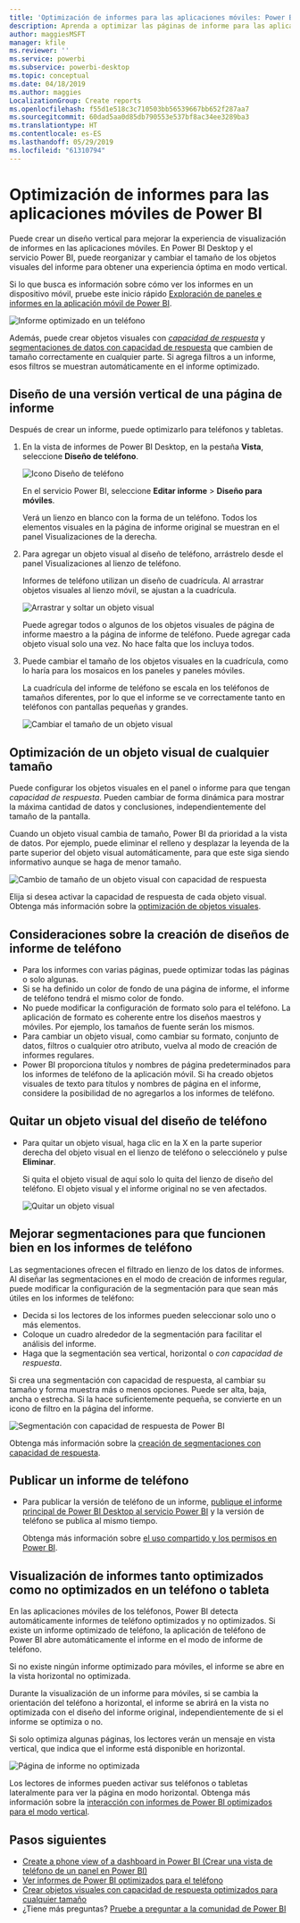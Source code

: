 ```yaml
---
title: 'Optimización de informes para las aplicaciones móviles: Power BI'
description: Aprenda a optimizar las páginas de informe para las aplicaciones móviles de Power BI mediante la creación de una versión vertical del informe específica para teléfonos y tabletas.
author: maggiesMSFT
manager: kfile
ms.reviewer: ''
ms.service: powerbi
ms.subservice: powerbi-desktop
ms.topic: conceptual
ms.date: 04/18/2019
ms.author: maggies
LocalizationGroup: Create reports
ms.openlocfilehash: f55d1e518c3c710503bb56539667bb652f287aa7
ms.sourcegitcommit: 60dad5aa0d85db790553e537bf8ac34ee3289ba3
ms.translationtype: HT
ms.contentlocale: es-ES
ms.lasthandoff: 05/29/2019
ms.locfileid: "61310794"
---
```

# <a name="optimize-reports-for-the-power-bi-mobile-apps"></a>Optimización de informes para las aplicaciones móviles de Power BI
Puede crear un diseño vertical para mejorar la experiencia de visualización de informes en las aplicaciones móviles. En Power BI Desktop y el servicio Power BI, puede reorganizar y cambiar el tamaño de los objetos visuales del informe para obtener una experiencia óptima en modo vertical.  

Si lo que busca es información sobre cómo ver los informes en un dispositivo móvil, pruebe este inicio rápido [Exploración de paneles e informes en la aplicación móvil de Power BI](consumer/mobile/mobile-apps-quickstart-view-dashboard-report.md).

![Informe optimizado en un teléfono](media/desktop-create-phone-report/desktop-create-phone-report-1.png)

Además, puede crear objetos visuales con [*capacidad de respuesta*](#optimize-a-visual-for-any-size) y [segmentaciones de datos con capacidad de respuesta](#enhance-slicers-to-work-well-in-phone-reports) que cambien de tamaño correctamente en cualquier parte. Si agrega filtros a un informe, esos filtros se muestran automáticamente en el informe optimizado.

## <a name="lay-out-a-portrait-version-of-a-report-page"></a>Diseño de una versión vertical de una página de informe

Después de crear un informe, puede optimizarlo para teléfonos y tabletas.

1. En la vista de informes de Power BI Desktop, en la pestaña **Vista**, seleccione **Diseño de teléfono**.  
   
    ![Icono Diseño de teléfono](media/desktop-create-phone-report/desktop-create-phone-report-3.png)
   
    En el servicio Power BI, seleccione **Editar informe** > **Diseño para móviles**.

    Verá un lienzo en blanco con la forma de un teléfono. Todos los elementos visuales en la página de informe original se muestran en el panel Visualizaciones de la derecha.

3. Para agregar un objeto visual al diseño de teléfono, arrástrelo desde el panel Visualizaciones al lienzo de teléfono.
   
    Informes de teléfono utilizan un diseño de cuadrícula. Al arrastrar objetos visuales al lienzo móvil, se ajustan a la cuadrícula.
   
    ![Arrastrar y soltar un objeto visual](media/desktop-create-phone-report/desktop-create-phone-report-4.gif)
   
    Puede agregar todos o algunos de los objetos visuales de página de informe maestro a la página de informe de teléfono. Puede agregar cada objeto visual solo una vez. No hace falta que los incluya todos.

4. Puede cambiar el tamaño de los objetos visuales en la cuadrícula, como lo haría para los mosaicos en los paneles y paneles móviles.
   
   La cuadrícula del informe de teléfono se escala en los teléfonos de tamaños diferentes, por lo que el informe se ve correctamente tanto en teléfonos con pantallas pequeñas y grandes.
   
   ![Cambiar el tamaño de un objeto visual](media/desktop-create-phone-report/desktop-create-phone-report-5.gif)

## <a name="optimize-a-visual-for-any-size"></a>Optimización de un objeto visual de cualquier tamaño
Puede configurar los objetos visuales en el panel o informe para que tengan *capacidad de respuesta*. Pueden cambiar de forma dinámica para mostrar la máxima cantidad de datos y conclusiones, independientemente del tamaño de la pantalla. 

Cuando un objeto visual cambia de tamaño, Power BI da prioridad a la vista de datos. Por ejemplo, puede eliminar el relleno y desplazar la leyenda de la parte superior del objeto visual automáticamente, para que este siga siendo informativo aunque se haga de menor tamaño.

![Cambio de tamaño de un objeto visual con capacidad de respuesta](media/desktop-create-phone-report/desktop-create-phone-report-6.gif)

Elija si desea activar la capacidad de respuesta de cada objeto visual. Obtenga más información sobre la [optimización de objetos visuales](visuals/desktop-create-responsive-visuals.md).

## <a name="considerations-when-creating-phone-report-layouts"></a>Consideraciones sobre la creación de diseños de informe de teléfono
* Para los informes con varias páginas, puede optimizar todas las páginas o solo algunas. 
* Si se ha definido un color de fondo de una página de informe, el informe de teléfono tendrá el mismo color de fondo.
* No puede modificar la configuración de formato solo para el teléfono. La aplicación de formato es coherente entre los diseños maestros y móviles. Por ejemplo, los tamaños de fuente serán los mismos.
* Para cambiar un objeto visual, como cambiar su formato, conjunto de datos, filtros o cualquier otro atributo, vuelva al modo de creación de informes regulares.
* Power BI proporciona títulos y nombres de página predeterminados para los informes de teléfono de la aplicación móvil. Si ha creado objetos visuales de texto para títulos y nombres de página en el informe, considere la posibilidad de no agregarlos a los informes de teléfono.     

## <a name="remove-a-visual-from-the-phone-layout"></a>Quitar un objeto visual del diseño de teléfono
* Para quitar un objeto visual, haga clic en la X en la parte superior derecha del objeto visual en el lienzo de teléfono o selecciónelo y pulse **Eliminar**.
  
   Si quita el objeto visual de aquí solo lo quita del lienzo de diseño del teléfono. El objeto visual y el informe original no se ven afectados.
  
   ![Quitar un objeto visual](media/desktop-create-phone-report/desktop-create-phone-report-7.gif)

## <a name="enhance-slicers-to-work-well-in-phone-reports"></a>Mejorar segmentaciones para que funcionen bien en los informes de teléfono
Las segmentaciones ofrecen el filtrado en lienzo de los datos de informes. Al diseñar las segmentaciones en el modo de creación de informes regular, puede modificar la configuración de la segmentación para que sean más útiles en los informes de teléfono:

* Decida si los lectores de los informes pueden seleccionar solo uno o más elementos.
* Coloque un cuadro alrededor de la segmentación para facilitar el análisis del informe.
* Haga que la segmentación sea vertical, horizontal o *con capacidad de respuesta*. 

Si crea una segmentación con capacidad de respuesta, al cambiar su tamaño y forma muestra más o menos opciones. Puede ser alta, baja, ancha o estrecha. Si la hace suficientemente pequeña, se convierte en un icono de filtro en la página del informe. 

![Segmentación con capacidad de respuesta de Power BI](media/desktop-create-phone-report/desktop-create-phone-report-8.png)

Obtenga más información sobre la [creación de segmentaciones con capacidad de respuesta](power-bi-slicer-filter-responsive.md).

## <a name="publish-a-phone-report"></a>Publicar un informe de teléfono
* Para publicar la versión de teléfono de un informe, [publique el informe principal de Power BI Desktop al servicio Power BI](desktop-upload-desktop-files.md) y la versión de teléfono se publica al mismo tiempo.
  
    Obtenga más información sobre [el uso compartido y los permisos en Power BI](service-how-to-collaborate-distribute-dashboards-reports.md).

## <a name="view-optimized-and-unoptimized-reports-on-a-phone-or-tablet"></a>Visualización de informes tanto optimizados como no optimizados en un teléfono o tableta
En las aplicaciones móviles de los teléfonos, Power BI detecta automáticamente informes de teléfono optimizados y no optimizados. Si existe un informe optimizado de teléfono, la aplicación de teléfono de Power BI abre automáticamente el informe en el modo de informe de teléfono.

Si no existe ningún informe optimizado para móviles, el informe se abre en la vista horizontal no optimizada.  

Durante la visualización de un informe para móviles, si se cambia la orientación del teléfono a horizontal, el informe se abrirá en la vista no optimizada con el diseño del informe original, independientemente de si el informe se optimiza o no.

Si solo optimiza algunas páginas, los lectores verán un mensaje en vista vertical, que indica que el informe está disponible en horizontal.

![Página de informe no optimizada](media/desktop-create-phone-report/desktop-create-phone-report-9.png)

Los lectores de informes pueden activar sus teléfonos o tabletas lateralmente para ver la página en modo horizontal. Obtenga más información sobre la [interacción con informes de Power BI optimizados para el modo vertical](consumer/mobile/mobile-apps-view-phone-report.md).

## <a name="next-steps"></a>Pasos siguientes
* [Create a phone view of a dashboard in Power BI (Crear una vista de teléfono de un panel en Power BI)](service-create-dashboard-mobile-phone-view.md)
* [Ver informes de Power BI optimizados para el teléfono](consumer/mobile/mobile-apps-view-phone-report.md)
* [Crear objetos visuales con capacidad de respuesta optimizados para cualquier tamaño](visuals/desktop-create-responsive-visuals.md)
* ¿Tiene más preguntas? [Pruebe a preguntar a la comunidad de Power BI](http://community.powerbi.com/)

